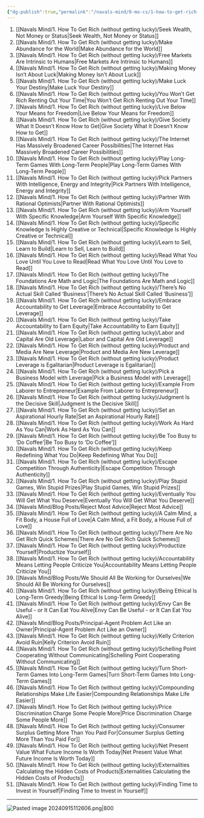 ```yaml
---
{"dg-publish":true,"permalink":"/navals-mind/0-mo-cs/1-how-to-get-rich-moc-naval/"}
---
```


1. [[Navals Mind/1. How To Get Rich (without getting lucky)/Seek Wealth, Not Money or Status\|Seek Wealth, Not Money or Status]]
2. [[Navals Mind/1. How To Get Rich (without getting lucky)/Make Abundance for the World\|Make Abundance for the World]]
3. [[Navals Mind/1. How To Get Rich (without getting lucky)/Free Markets Are Intrinsic to Humans\|Free Markets Are Intrinsic to Humans]]
4. [[Navals Mind/1. How To Get Rich (without getting lucky)/Making Money Isn’t About Luck\|Making Money Isn’t About Luck]]
5. [[Navals Mind/1. How To Get Rich (without getting lucky)/Make Luck Your Destiny\|Make Luck Your Destiny]]
6. [[Navals Mind/1. How To Get Rich (without getting lucky)/You Won’t Get Rich Renting Out Your Time\|You Won’t Get Rich Renting Out Your Time]]
7. [[Navals Mind/1. How To Get Rich (without getting lucky)/Live Below Your Means for Freedom\|Live Below Your Means for Freedom]]
8. [[Navals Mind/1. How To Get Rich (without getting lucky)/Give Society What It Doesn’t Know How to Get\|Give Society What It Doesn’t Know How to Get]]
9. [[Navals Mind/1. How To Get Rich (without getting lucky)/The Internet Has Massively Broadened Career Possibilities\|The Internet Has Massively Broadened Career Possibilities]]
10. [[Navals Mind/1. How To Get Rich (without getting lucky)/Play Long-Term Games With Long-Term People\|Play Long-Term Games With Long-Term People]] 
11. [[Navals Mind/1. How To Get Rich (without getting lucky)/Pick Partners With Intelligence, Energy and Integrity\|Pick Partners With Intelligence, Energy and Integrity]]
12. [[Navals Mind/1. How To Get Rich (without getting lucky)/Partner With Rational Optimists\|Partner With Rational Optimists]]
13. [[Navals Mind/1. How To Get Rich (without getting lucky)/Arm Yourself With Specific Knowledge\|Arm Yourself With Specific Knowledge]]
14. [[Navals Mind/1. How To Get Rich (without getting lucky)/Specific Knowledge Is Highly Creative or Technical\|Specific Knowledge Is Highly Creative or Technical]]
15. [[Navals Mind/1. How To Get Rich (without getting lucky)/Learn to Sell, Learn to Build\|Learn to Sell, Learn to Build]]
16. [[Navals Mind/1. How To Get Rich (without getting lucky)/Read What You Love Until You Love to Read\|Read What You Love Until You Love to Read]]
17. [[Navals Mind/1. How To Get Rich (without getting lucky)/The Foundations Are Math and Logic\|The Foundations Are Math and Logic]]
18. [[Navals Mind/1. How To Get Rich (without getting lucky)/There’s No Actual Skill Called ‘Business’\|There’s No Actual Skill Called ‘Business’]]
19. [[Navals Mind/1. How To Get Rich (without getting lucky)/Embrace Accountability to Get Leverage\|Embrace Accountability to Get Leverage]]
20. [[Navals Mind/1. How To Get Rich (without getting lucky)/Take Accountability to Earn Equity\|Take Accountability to Earn Equity]]
21. [[Navals Mind/1. How To Get Rich (without getting lucky)/Labor and Capital Are Old Leverage\|Labor and Capital Are Old Leverage]]
22. [[Navals Mind/1. How To Get Rich (without getting lucky)/Product and Media Are New Leverage\|Product and Media Are New Leverage]]
23. [[Navals Mind/1. How To Get Rich (without getting lucky)/Product Leverage is Egalitarian\|Product Leverage is Egalitarian]]
24. [[Navals Mind/1. How To Get Rich (without getting lucky)/Pick a Business Model with Leverage\|Pick a Business Model with Leverage]]
25. [[Navals Mind/1. How To Get Rich (without getting lucky)/Example From Laborer to Entrepreneur\|Example From Laborer to Entrepreneur]]
26. [[Navals Mind/1. How To Get Rich (without getting lucky)/Judgment Is the Decisive Skill\|Judgment Is the Decisive Skill]]
27. [[Navals Mind/1. How To Get Rich (without getting lucky)/Set an Aspirational Hourly Rate\|Set an Aspirational Hourly Rate]]
28. [[Navals Mind/1. How To Get Rich (without getting lucky)/Work As Hard As You Can\|Work As Hard As You Can]]
29. [[Navals Mind/1. How To Get Rich (without getting lucky)/Be Too Busy to ‘Do Coffee’\|Be Too Busy to ‘Do Coffee’]]
30. [[Navals Mind/1. How To Get Rich (without getting lucky)/Keep Redefining What You Do\|Keep Redefining What You Do]]
31. [[Navals Mind/1. How To Get Rich (without getting lucky)/Escape Competition Through Authenticity\|Escape Competition Through Authenticity]]
32. [[Navals Mind/1. How To Get Rich (without getting lucky)/Play Stupid Games, Win Stupid Prizes\|Play Stupid Games, Win Stupid Prizes]]
33. [[Navals Mind/1. How To Get Rich (without getting lucky)/Eventually You Will Get What You Deserve\|Eventually You Will Get What You Deserve]]
34. [[Navals Mind/Blog Posts/Reject Most Advice\|Reject Most Advice]]
35. [[Navals Mind/1. How To Get Rich (without getting lucky)/A Calm Mind, a Fit Body, a House Full of Love\|A Calm Mind, a Fit Body, a House Full of Love]]
36. [[Navals Mind/1. How To Get Rich (without getting lucky)/There Are No Get Rich Quick Schemes\|There Are No Get Rich Quick Schemes]]
37. [[Navals Mind/1. How To Get Rich (without getting lucky)/Productize Yourself\|Productize Yourself]]
38. [[Navals Mind/1. How To Get Rich (without getting lucky)/Accountability Means Letting People Criticize You\|Accountability Means Letting People Criticize You]]
39. [[Navals Mind/Blog Posts/We Should All Be Working for Ourselves\|We Should All Be Working for Ourselves]]
40. [[Navals Mind/1. How To Get Rich (without getting lucky)/Being Ethical Is Long-Term Greedy\|Being Ethical Is Long-Term Greedy]]
41. [[Navals Mind/1. How To Get Rich (without getting lucky)/Envy Can Be Useful - or It Can Eat You Alive\|Envy Can Be Useful - or It Can Eat You Alive]]
42. [[Navals Mind/Blog Posts/Principal-Agent Problem Act Like an Owner\|Principal-Agent Problem Act Like an Owner]]
43. [[Navals Mind/1. How To Get Rich (without getting lucky)/Kelly Criterion Avoid Ruin\|Kelly Criterion Avoid Ruin]]
44. [[Navals Mind/1. How To Get Rich (without getting lucky)/Schelling Point Cooperating Without Communicating\|Schelling Point Cooperating Without Communicating]]
45. [[Navals Mind/1. How To Get Rich (without getting lucky)/Turn Short-Term Games Into Long-Term Games\|Turn Short-Term Games Into Long-Term Games]]
46. [[Navals Mind/1. How To Get Rich (without getting lucky)/Compounding Relationships Make Life Easier\|Compounding Relationships Make Life Easier]]
47. [[Navals Mind/1. How To Get Rich (without getting lucky)/Price Discrimination Charge Some People More\|Price Discrimination Charge Some People More]]
48. [[Navals Mind/1. How To Get Rich (without getting lucky)/Consumer Surplus Getting More Than You Paid For\|Consumer Surplus Getting More Than You Paid For]]
49. [[Navals Mind/1. How To Get Rich (without getting lucky)/Net Present Value What Future Income Is Worth Today\|Net Present Value What Future Income Is Worth Today]]
50. [[Navals Mind/1. How To Get Rich (without getting lucky)/Externalities Calculating the Hidden Costs of Products\|Externalities Calculating the Hidden Costs of Products]]
51. [[Navals Mind/1. How To Get Rich (without getting lucky)/Finding Time to Invest in Yourself\|Finding Time to Invest in Yourself]]

---

![Pasted image 20240915112606.png|800](/img/user/Attachments/Pasted%20image%2020240915112606.png)